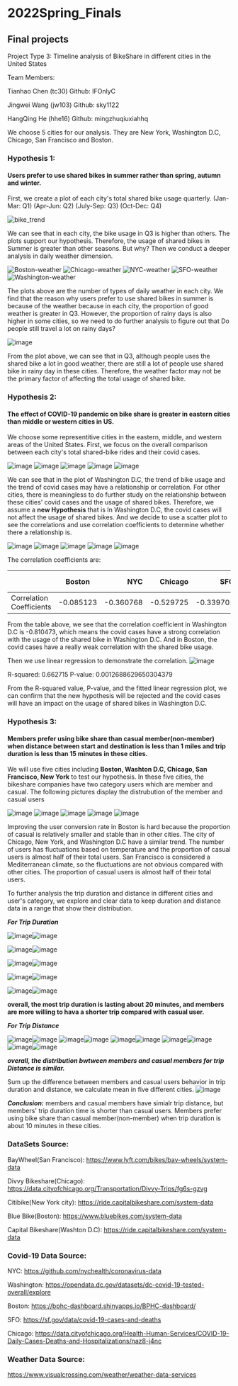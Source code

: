 # 2022Spring_Finals
## Final projects
Project Type 3:  Timeline analysis of BikeShare in different cities in the United States

Team Members:

Tianhao Chen (tc30)    Github: IFOnlyC

Jingwei Wang (jw103)  Github: sky1122

HangQing He (hhe16)  Github: mingzhuqiuxiahhq

We choose 5 cities for our analysis. They are New York, Washington D.C, Chicago, San Francisco and Boston.

### Hypothesis 1:
#### Users prefer to use shared bikes in summer rather than spring, autumn and winter.
First, we create a plot of each city's total shared bike usage quarterly.
(Jan-Mar: Q1)
(Apr-Jun: Q2)
(July-Sep: Q3)
(Oct-Dec: Q4)

![bike_trend](https://user-images.githubusercontent.com/63156187/166621514-9686a4d4-a6b1-457e-a3e0-c81d43dfa1d9.png)

We can see that in each city, the bike usage in Q3 is higher than others. The plots support our hypothesis. Therefore, the usage of shared bikes in Summer is greater than other seasons. But why?
Then we conduct a deeper analysis in daily weather dimension.

![Boston-weather](https://user-images.githubusercontent.com/63156187/166621435-95065a67-5720-45a2-9f43-ade0a60dac55.png)
![Chicago-weather](https://user-images.githubusercontent.com/63156187/166621452-13fff0eb-8094-4ba3-ade7-82bf4d00ddbb.png)
![NYC-weather](https://user-images.githubusercontent.com/63156187/166621477-80c991a7-9222-421b-b57b-fb6a826accb0.png)
![SFO-weather](https://user-images.githubusercontent.com/63156187/166621485-de165260-0c51-4451-8ca3-7890c0171e46.png)
![Washington-weather](https://user-images.githubusercontent.com/63156187/166621493-356f8032-0382-42ef-a967-0146293d0558.png)

The plots above are the number of types of daily weather in each city.
We find that the reason why users prefer to use shared bikes in summer is because of the weather because in each city, the proportion of good weather is greater in Q3. However, the proportion of rainy days is also higher in some cities, so we need to do further analysis to figure out that Do people still travel a lot on rainy days?

![image](https://user-images.githubusercontent.com/63156187/166620698-11933f0a-54a8-4e21-bb30-8de42772603d.png)

From the plot above, we can see that in Q3, although people uses the shared bike a lot in good weather, there are still a lot of people use shared bike in rainy day in these cities. Therefore, the weather factor may not be the primary factor of affecting the total usage of shared bike.

### Hypothesis 2:
#### The effect of COVID-19 pandemic on bike share is greater in eastern cities than middle or western cities in US.
We choose some representitive cities in the eastern, middle, and western areas of the United States.
First, we focus on the overall comparison between each city's total shared-bike rides and their covid cases.

![image](https://user-images.githubusercontent.com/63156187/166604759-370eee6d-9185-4cd4-b261-9e0023894be0.png)
![image](https://user-images.githubusercontent.com/63156187/166606119-d141a16c-1021-41d7-9c68-d3bbfceb8acd.png)
![image](https://user-images.githubusercontent.com/63156187/166606138-fe741e75-6185-4f70-a156-055f5e355b0e.png)
![image](https://user-images.githubusercontent.com/63156187/166606152-ea78feec-e9ca-4373-8110-61a4d03cc954.png)
![image](https://user-images.githubusercontent.com/63156187/166606220-712be286-f577-478b-b079-5bac9bb65c6d.png)

We can see that in the plot of Washington D.C, the trend of bike usage and the trend of covid cases may have a relationship or correlation. For other cities, there is meaningless to do further study on the relationship between these cities' covid cases and the usage of shared bikes. Therefore, we assume a **new Hypothesis** that is In Washington D.C, the covid cases will not affect the usage of shared bikes.
And we decide to use a scatter plot to see the correlations and use correlation coefficients to determine whether there a relationship is.

![image](https://user-images.githubusercontent.com/63156187/166606707-7dc59afa-c00e-4ef1-8ecb-592d01cbe16b.png)
![image](https://user-images.githubusercontent.com/63156187/166606751-e0d36f33-739f-4fa5-9469-8c0a0074e075.png)
![image](https://user-images.githubusercontent.com/63156187/166606781-2f140a99-d4e9-41e5-a745-9c31d098f4f8.png)
![image](https://user-images.githubusercontent.com/63156187/166606814-aa6e4053-ba19-45fd-8a72-1d5305bead97.png)
![image](https://user-images.githubusercontent.com/63156187/166606859-8748df01-830b-4e36-aea3-0dc03b0b8e01.png)

The correlation coefficients are:

|            |   Boston    |      NYC      |      Chicago      |      SFO      |      Washington D.C      |
|------------|:-----------:|--------------:|------------------:|--------------:|-------------------------:|
| Correlation Coefficients |  -0.085123    | -0.360768         | -0.529725     | -0.339701    | -0.814073 |

From the table above, we see that the correlation coefficient in Washington D.C is -0.810473, which means the covid cases have a strong correlation with the usage of the shared bike in Washington D.C. And in Boston, the covid cases have a really weak correlation with the shared bike usage.

Then we use linear regression to demonstrate the correlation.
![image](https://user-images.githubusercontent.com/63156187/166609155-18eb01b4-ee52-4d9d-98c6-3ebc9d757c24.png)

R-squared: 0.662715
P-value: 0.0012688629650304379

From the R-squared value, P-value, and the fitted linear regression plot, we can confirm that the new hypothesis will be rejected and the covid cases will have an impact on the usage of shared bikes in Washington D.C.


### Hypothesis 3:
#### Members prefer using bike share than casual member(non-member) when distance between start and destination is less than 1 miles and trip duration is less than 15 minutes in these cities.

We will use five cities including **Boston, Washton D.C, Chicago, San Francisco, New York** to test our hypothesis. In these five cities, the bikeshare companies have two category users which are member and casual.
The following pictures display the distrubution of the member and casual users

![image](https://user-images.githubusercontent.com/48091236/166553359-01e048a6-7da2-441d-af0f-652fffd3df27.png)
![image](https://user-images.githubusercontent.com/48091236/166553406-433ff8e4-5327-48cc-bd36-c1495fa0d030.png)
![image](https://user-images.githubusercontent.com/48091236/166553482-75db77a2-57f4-4757-a2fa-cb88b50ad542.png)
![image](https://user-images.githubusercontent.com/48091236/166553541-110c5256-b227-411f-b174-2023381c118f.png)
![image](https://user-images.githubusercontent.com/48091236/166515696-1ef01b14-52d1-47e2-a84c-53d78062825e.png)

Improving the user conversion rate in Boston is hard because the proportion of casual is relatively smaller and stable than in other cities.
The city of Chicago, New York, and Washington D.C have a similar trend. The number of users has fluctuations based on temperature and the proportion of casual users is almost half of their total users.
San Francisco is considered a Mediterranean climate, so the fluctuations are not obvious compared with other cities. The proportion of casual users is almost half of their total users.

To further analysis the trip duration and distance in different cities and user's category, we explore and clear data to keep duration and distance data in a range that show their distribution.

***For Trip Duration***

![image](https://user-images.githubusercontent.com/48091236/166536422-1899d1ee-c745-4e48-9c56-a7df16891c5e.png)![image](https://user-images.githubusercontent.com/48091236/166552872-884326cc-8d58-483c-8c85-1ea6f5cf740d.png)

![image](https://user-images.githubusercontent.com/48091236/166552680-c16c7b22-1014-45ef-9b4e-caec2dae4be2.png)![image](https://user-images.githubusercontent.com/48091236/166552748-cc75e6e5-0289-4139-9b01-938a23695530.png)

![image](https://user-images.githubusercontent.com/48091236/166552991-e641dc8c-4de2-4692-a82b-2d33a886974c.png)![image](https://user-images.githubusercontent.com/48091236/166553037-2464f373-dbcd-45b9-8112-38555ba30ef1.png)

![image](https://user-images.githubusercontent.com/48091236/166553072-37792f65-6f56-4a65-a08b-32aad998b3fe.png)![image](https://user-images.githubusercontent.com/48091236/166553142-79e3fd53-1d34-41be-a8b9-9a6c3cccc332.png)

![image](https://user-images.githubusercontent.com/48091236/166553177-a072e6ba-acc5-4ddd-b31d-c16dcaf54434.png)![image](https://user-images.githubusercontent.com/48091236/166553200-9c8b3f4c-591c-4953-a7da-ec53f19b81a9.png)

**overall, the most trip duration is lasting about 20 minutes, and members are more willing to hava a shorter trip compared with casual user.**

***For Trip Distance***

![image](https://user-images.githubusercontent.com/48091236/166566063-c8d3b711-b66c-41ae-8036-347282fe8cee.png)![image](https://user-images.githubusercontent.com/48091236/166566109-36d6b143-9a6a-4da9-a1c8-ab2238677a52.png)
![image](https://user-images.githubusercontent.com/48091236/166566142-f63096cd-8045-489a-b33a-2c062322f75b.png)![image](https://user-images.githubusercontent.com/48091236/166566183-b07fd268-b122-47cb-a0cd-bde2158865e5.png)
![image](https://user-images.githubusercontent.com/48091236/166566226-d25afafe-c481-4880-be6f-7d20ad9eac31.png)![image](https://user-images.githubusercontent.com/48091236/166566262-8bd465c4-82f9-40cf-a4be-93e47e00df33.png)
![image](https://user-images.githubusercontent.com/48091236/166566344-5c4b0d0e-5b73-4ec4-96fd-e21d15780b82.png)![image](https://user-images.githubusercontent.com/48091236/166566381-c877d771-067d-4507-b914-4b8aff247bc9.png)
![image](https://user-images.githubusercontent.com/48091236/166566432-9e42057e-8320-4a70-94da-8dc6bb9b41ce.png)![image](https://user-images.githubusercontent.com/48091236/166566464-30156d39-75ee-4f7a-9f9f-f1a405ffd496.png)

***overall, the distribution bwtween members and casual members for trip Distance is similar.***

Sum up the difference between members and casual users behavior in trip duration and distance, we calculate mean in five different cities.
![image](https://user-images.githubusercontent.com/48091236/166570977-2a9e3ea4-a961-4103-bb09-face98537451.png)

***Conclusion:*** members and casual members have simialr trip distance, but members' trip duration time is shorter than casual users. Members prefer using bike share than casual member(non-member) when trip duration is about 10 minutes in these cities.


### DataSets Source:

BayWheel(San Francisco): https://www.lyft.com/bikes/bay-wheels/system-data

Divvy Bikeshare(Chicago): https://data.cityofchicago.org/Transportation/Divvy-Trips/fg6s-gzvg

Citibike(New York city): https://ride.capitalbikeshare.com/system-data

Blue Bike(Boston): https://www.bluebikes.com/system-data

Capital Bikeshare(Washton D.C): https://ride.capitalbikeshare.com/system-data


### Covid-19 Data Source:

NYC: https://github.com/nychealth/coronavirus-data

Washington: https://opendata.dc.gov/datasets/dc-covid-19-tested-overall/explore

Boston: https://bphc-dashboard.shinyapps.io/BPHC-dashboard/

SFO: https://sf.gov/data/covid-19-cases-and-deaths

Chicago: https://data.cityofchicago.org/Health-Human-Services/COVID-19-Daily-Cases-Deaths-and-Hospitalizations/naz8-j4nc

### Weather Data Source: 
https://www.visualcrossing.com/weather/weather-data-services
